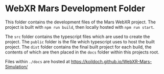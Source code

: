 # WebXR Mars Development Folder

This folder contains the development files of the Mars WebXR project.
The project is built with `npm run build`, then locally hosted with `npm run start`.

The `src` folder contains the typescript files which are used to create the project.
The `public` folder is the file which typescript uses to host the built project.
The `dist` folder contains the final built project for each build, the contents of which are then placed in the `docs` folder within this projects root.

Files within `./docs` are hosted at https://koildoch.github.io/WebXR-Mars-Simulation/
